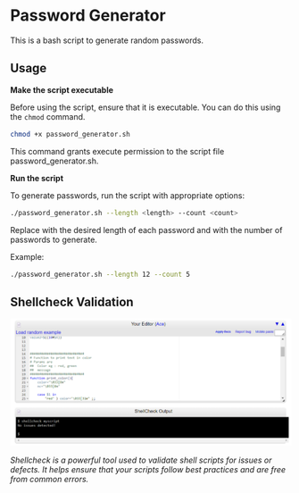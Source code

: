 # Password Generator

This is a bash script to generate random passwords.

## Usage

**Make the script executable**

Before using the script, ensure that it is executable. You can do this using the `chmod` command.

```bash
chmod +x password_generator.sh
```

This command grants execute permission to the script file password_generator.sh.

**Run the script**

To generate passwords, run the script with appropriate options:

```bash
./password_generator.sh --length <length> --count <count>
```

Replace <length> with the desired length of each password and <count> with the number of passwords to generate.

Example:

```bash
./password_generator.sh --length 12 --count 5
```

## Shellcheck Validation

[![Shellcheck](./shellcheck-images/shellcheck.png)](https://github.com/koalaman/shellcheck)

_Shellcheck is a powerful tool used to validate shell scripts for issues or defects. It helps ensure that your scripts follow best practices and are free from common errors._
